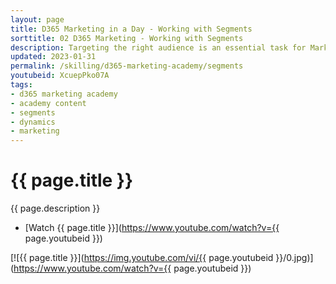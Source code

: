 ```yaml
---
layout: page
title: D365 Marketing in a Day - Working with Segments
sorttitle: 02 D365 Marketing - Working with Segments
description: Targeting the right audience is an essential task for Marketers. To build segments Marketers leverage a powerful, easy-to-use logic builder that doesn't require specialized knowledge of complex data structures and logical operators.
updated: 2023-01-31
permalink: /skilling/d365-marketing-academy/segments
youtubeid: XcuepPko07A
tags: 
- d365 marketing academy
- academy content
- segments
- dynamics
- marketing
---
```


# {{ page.title }}

{{ page.description }}

* [Watch {{ page.title }}](https://www.youtube.com/watch?v={{ page.youtubeid }})

[![{{ page.title }}](https://img.youtube.com/vi/{{ page.youtubeid }}/0.jpg)](https://www.youtube.com/watch?v={{ page.youtubeid }})
